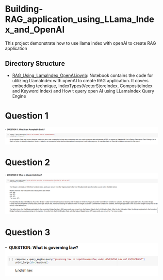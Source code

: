 # Building-RAG_application_using_LLama_Index_and_OpenAI
This project demonstrate how to use llama index with openAI to create RAG application


## Directory Structure
- [RAG_Using_LamaIndex_OpenAI.ipynb](./RAG_Using_LamaIndex_OpenAI.ipynb): Notebook contains the code for utilizing LlamaIndex with openAI to create RAG application. It covers embedding technique, IndexTypes(VectorStoreIndex, CompositeIndex and Keyword Index) and How t query open AI using LLamaIndex Query Engine

# Question 1
![Chart](charts/ques1.png)

# Question 2
![Chart](charts/ques2.png)

# Question 3
![Chart](charts/ques3.png)
